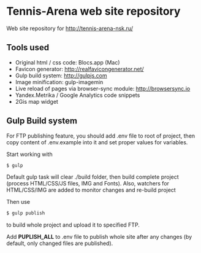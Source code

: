 # Tennis-Arena web site repository

Web site repository for http://tennis-arena-nsk.ru/

## Tools used

* Original html / css code: Blocs.app (Mac)
* Favicon generator: http://realfavicongenerator.net/
* Gulp build system: http://gulpjs.com
* Image minification: gulp-imagemin
* Live reload of pages via browser-sync module: http://browsersync.io
* Yandex.Metrika / Google Analytics code snippets
* 2Gis map widget

## Gulp Build system

For FTP publishing feature, you should add .env file to root of project, then copy content of .env.example into it  and set proper values for variables.

Start working with

```bash
$ gulp
```

Default gulp task will clear ./build folder, then build complete project (process HTML/CSS/JS files, IMG and Fonts).
Also, watchers for HTML/CSS/IMG are added to monitor changes and re-build project


Then use

```bash
$ gulp publish
```

to build whole project and upload it to specified FTP.

Add **PUPLISH_ALL** to .env file to publish whole site after any changes (by default, only changed files are published).

